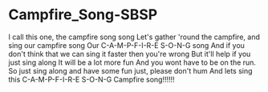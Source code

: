 # Campfire_Song-SBSP
I call this one, the campfire song song
Let's gather 'round the campfire, and sing our campfire song
Our C-A-M-P-F-I-R-E S-O-N-G song
And if you don't think that we can sing it faster then you're wrong
But it'll help if you just sing along
It will be a lot more fun
And you wont have to be on the run.
So just sing along and have some fun
just, please don't hum
And lets sing this 
C-A-M-P-F-I-R-E S-O-N-G
Campfire song!!!!!!
